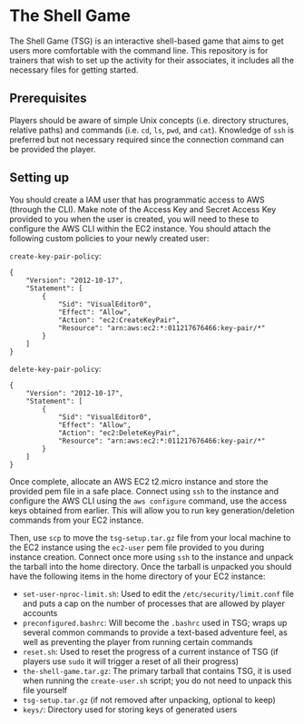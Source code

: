 # The Shell Game

The Shell Game (TSG) is an interactive shell-based game that aims to get users more comfortable with the command line. This repository is for trainers that wish to set up the activity for their associates, it includes all the necessary files for getting started.

## Prerequisites

Players should be aware of simple Unix concepts (i.e. directory structures, relative paths) and commands (i.e. `cd`, `ls`, `pwd`, and `cat`). Knowledge of `ssh` is preferred but not necessary required since the connection command can be provided the player.


## Setting up

You should create a IAM user that has programmatic access to AWS (through the CLI). Make note of the Access Key and Secret Access Key provided to you when the user is created, you will need to these to configure the AWS CLI within the EC2 instance. You should attach the following custom policies to your newly created user:

`create-key-pair-policy`:
```
{
    "Version": "2012-10-17",
    "Statement": [
        {
            "Sid": "VisualEditor0",
            "Effect": "Allow",
            "Action": "ec2:CreateKeyPair",
            "Resource": "arn:aws:ec2:*:011217676466:key-pair/*"
        }
    ]
}
```

`delete-key-pair-policy`:
```
{
    "Version": "2012-10-17",
    "Statement": [
        {
            "Sid": "VisualEditor0",
            "Effect": "Allow",
            "Action": "ec2:DeleteKeyPair",
            "Resource": "arn:aws:ec2:*:011217676466:key-pair/*"
        }
    ]
}
```


Once complete, allocate an AWS EC2 t2.micro instance and store the provided pem file in a safe place. Connect using `ssh` to the instance and configure the AWS CLI using the `aws configure` command, use the access keys obtained from earlier. This will allow you to run key generation/deletion commands from your EC2 instance.

Then, use `scp` to move the `tsg-setup.tar.gz` file from your local machine to the EC2 instance using the `ec2-user` pem file provided to you during instance creation. Connect once more using `ssh` to the instance and unpack the tarball into the home directory. Once the tarball is unpacked you should have the following items in the home directory of your EC2 instance:

- `set-user-nproc-limit.sh`: Used to edit the `/etc/security/limit.conf` file and puts a cap on the number of processes that are allowed by player accounts
- `preconfigured.bashrc`: Will become the `.bashrc` used in TSG; wraps up several common commands to provide a text-based adventure feel, as well as preventing the player from running certain commands
- `reset.sh`: Used to reset the progress of a current instance of TSG (if players use `sudo` it will trigger a reset of all their progress)
- `the-shell-game.tar.gz`: The primary tarball that contains TSG, it is used when running the `create-user.sh` script; you do not need to unpack this file yourself
- `tsg-setup.tar.gz` (if not removed after unpacking, optional to keep)
- `keys/`: Directory used for storing keys of generated users

